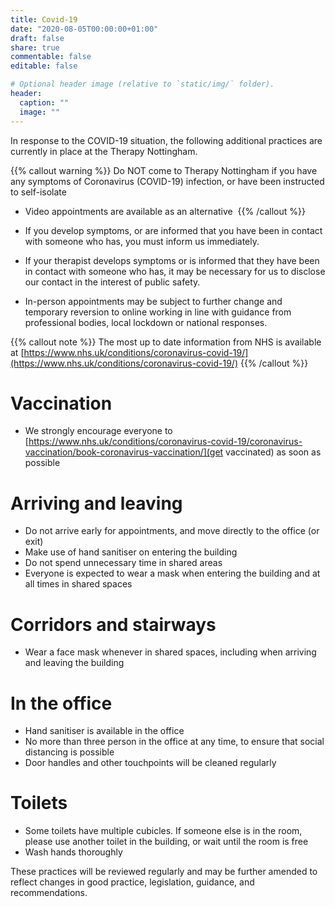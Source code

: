 ```yaml
---
title: Covid-19
date: "2020-08-05T00:00:00+01:00"
draft: false
share: true
commentable: false
editable: false

# Optional header image (relative to `static/img/` folder).
header:
  caption: ""
  image: ""
---
```

In response to the COVID-19 situation, the following additional practices are currently in place at the Therapy Nottingham.

{{% callout warning %}}
Do NOT come to Therapy Nottingham if you have any symptoms of Coronavirus (COVID-19) infection, or have been instructed to self-isolate 
- Video appointments are available as an alternative 
{{% /callout %}}

- If you develop symptoms, or are informed that you have been in contact with someone who has, you must inform us immediately. 
- If your therapist develops symptoms or is informed that they have been in contact with someone who has, it may be necessary for us to disclose our contact in the interest of public safety. 
- In-person appointments may be subject to further change and temporary reversion to online working in line with guidance from professional bodies, local lockdown or national responses. 

{{% callout note %}}
  The most up to date information from NHS is available at [https://www.nhs.uk/conditions/coronavirus-covid-19/](https://www.nhs.uk/conditions/coronavirus-covid-19/)
{{% /callout %}}

# Vaccination
- We strongly encourage everyone to [https://www.nhs.uk/conditions/coronavirus-covid-19/coronavirus-vaccination/book-coronavirus-vaccination/](get vaccinated) as soon as possible

# Arriving and leaving
- Do not arrive early for appointments, and move directly to the office (or exit)
- Make use of hand sanitiser on entering the building
- Do not spend unnecessary time in shared areas
- Everyone is expected to wear a mask when entering the building and at all times in shared spaces

# Corridors and stairways
- Wear a face mask whenever in shared spaces, including when arriving and leaving the building 

# In the office
- Hand sanitiser is available in the office
- No more than three person in the office at any time, to ensure that social distancing is possible
- Door handles and other touchpoints will be cleaned regularly

# Toilets
- Some toilets have multiple cubicles. If someone else is in the room, please use another toilet in the building, or wait until the room is free
- Wash hands thoroughly

These practices will be reviewed regularly and may be further amended to reflect changes in good practice, legislation, guidance, and recommendations.
